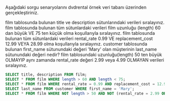 Aşağıdaki sorgu senaryolarını dvdrental örnek veri tabanı üzerinden gerçekleştiriniz.

film tablosunda bulunan title ve description sütunlarındaki verileri sıralayınız.
film tablosunda bulunan tüm sütunlardaki verileri film uzunluğu (length) 60 dan büyük VE 75 ten küçük olma koşullarıyla sıralayınız.
film tablosunda bulunan tüm sütunlardaki verileri rental_rate 0.99 VE replacement_cost 12.99 VEYA 28.99 olma koşullarıyla sıralayınız.
customer tablosunda bulunan first_name sütunundaki değeri 'Mary' olan müşterinin last_name sütunundaki değeri nedir?
film tablosundaki uzunluğu(length) 50 ten büyük OLMAYIP aynı zamanda rental_rate değeri 2.99 veya 4.99 OLMAYAN verileri sıralayınız.

```sql
SELECT title, description FROM film;
SELECT * FROM film WHERE length > 60 AND length < 75;
SELECT * FROM film WHERE rental_rate = 0.99 AND replacement_cost = 12.99 OR replacement_cost = 28.99;
SELECT last_name FROM customer WHERE first_name = 'Mary';
SELECT * FROM film WHERE NOT length > 50 AND NOT (rental_rate = 2.99 OR rental_rate = 4.99);
```
